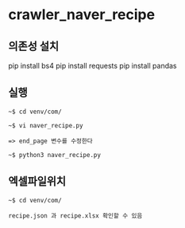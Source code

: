 # crawler_naver_recipe

## 의존성 설치
pip install bs4
pip install requests
pip install pandas

## 실행
```
~$ cd venv/com/

~$ vi naver_recipe.py

=> end_page 변수를 수정한다

~$ python3 naver_recipe.py
```

## 엑셀파일위치
```
~$ cd venv/com/

recipe.json 과 recipe.xlsx 확인할 수 있음
```